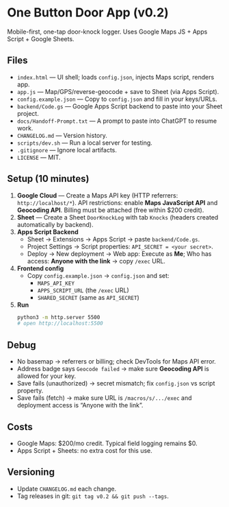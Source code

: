 # One Button Door App (v0.2)

Mobile-first, one-tap door-knock logger. Uses Google Maps JS + Apps Script + Google Sheets.

## Files
- `index.html` — UI shell; loads `config.json`, injects Maps script, renders app.
- `app.js` — Map/GPS/reverse-geocode + save to Sheet (via Apps Script).
- `config.example.json` — Copy to `config.json` and fill in your keys/URLs.
- `backend/Code.gs` — Google Apps Script backend to paste into your Sheet project.
- `docs/Handoff-Prompt.txt` — A prompt to paste into ChatGPT to resume work.
- `CHANGELOG.md` — Version history.
- `scripts/dev.sh` — Run a local server for testing.
- `.gitignore` — Ignore local artifacts.
- `LICENSE` — MIT.

## Setup (10 minutes)
1. **Google Cloud** — Create a Maps API key (HTTP referrers: `http://localhost/*`). API restrictions: enable **Maps JavaScript API** and **Geocoding API**. Billing must be attached (free within $200 credit).
2. **Sheet** — Create a Sheet `DoorKnockLog` with tab `Knocks` (headers created automatically by backend).
3. **Apps Script Backend**
   - Sheet → Extensions → Apps Script → paste `backend/Code.gs`.
   - Project Settings → Script properties: `API_SECRET = <your secret>`.
   - Deploy → New deployment → Web app: Execute as **Me**; Who has access: **Anyone with the link** → copy `/exec` URL.
4. **Frontend config**
   - Copy `config.example.json` → `config.json` and set:
     - `MAPS_API_KEY`
     - `APPS_SCRIPT_URL` (the `/exec` URL)
     - `SHARED_SECRET` (same as `API_SECRET`)
5. **Run**
   ```bash
   python3 -m http.server 5500
   # open http://localhost:5500
   ```

## Debug
- No basemap → referrers or billing; check DevTools for Maps API error.
- Address badge says `Geocode failed` → make sure **Geocoding API** is allowed for your key.
- Save fails (unauthorized) → secret mismatch; fix `config.json` vs script property.
- Save fails (fetch) → make sure URL is `/macros/s/.../exec` and deployment access is “Anyone with the link”.

## Costs
- Google Maps: $200/mo credit. Typical field logging remains $0.
- Apps Script + Sheets: no extra cost for this use.

## Versioning
- Update `CHANGELOG.md` each change.
- Tag releases in git: `git tag v0.2 && git push --tags`.
